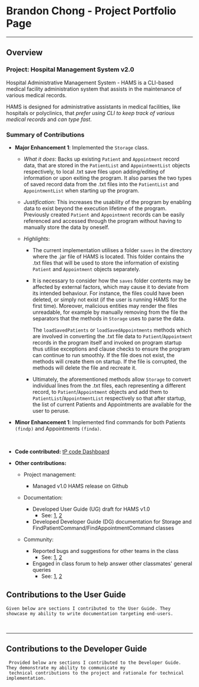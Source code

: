 # Brandon Chong - Project Portfolio Page

---

## Overview
### Project: Hospital Management System v2.0
Hospital Administrative Management System - HAMS is a CLI-based medical facility administration system that assists in the maintenance of various medical records. 

HAMS is designed for administrative assistants in medical facilities, like hospitals or polyclinics, that *prefer using
CLI to keep track of various medical records* and *can type fast*.

### Summary of Contributions

- **Major Enhancement 1**: Implemented the `Storage` class.

    - *What it does*: Backs up existing `Patient` and `Appointment` record data, that are stored in the `PatientList` and 
    `AppointmentList` objects respectively, to local .txt save files upon adding/editing of information or upon exiting 
    the program. It also parses the two types of saved record data from the .txt files into the `PatientList` and 
    `AppointmentList` when starting up the program.
   
    - *Justification*: This increases the usability of the program by enabling data to exist beyond the execution lifetime 
    of the program. Previously created `Patient` and `Appointment` records can be easily referenced and accessed through 
    the program without having to manually store the data by oneself. 
    
    - *Highlights*: 
    
        - The current implementation utilises a folder `saves` in the directory where the .jar file of HAMS is located. This 
        folder contains the .txt files that will be used to store the information of existing `Patient` and `Appointment`
        objects separately.
          
        - It is necessary to consider how the `saves` folder contents may be affected by external factors, which may cause it to 
        deviate from its intended behaviour. For instance, the files could have been deleted, or simply not exist (if the user
        is running HAMS for the first time). Moreover, malicious entities may render the files unreadable, for example by manually 
        removing from the file the separators that the methods in `Storage` uses to parse the data. 
        
          The `loadSavedPatients` or `loadSavedAppointments` methods which are involved in converting the .txt file data
          to `Patient`/`Appointment` records in the program itself and invoked on program startup thus utilise exceptions
          and clause checks to ensure the program can continue to run smoothly. If the file does not exist, the methods will create them 
          on startup. If the file is corrupted, the methods will delete the file and recreate it.
          
        - Ultimately, the aforementioned methods allow `Storage` to convert individual lines from the .txt files, each
        representing a different record, to `Patient`/`Appointment` objects and add them to `PatientList`/`AppointmentList`
        respectively so that after startup, the list of current Patients and Appointments are available for the user
        to peruse.

     
- **Minor Enhancement 1**: Implemented find commands for both Patients `(findp)` and Appointments `(finda)`.

&nbsp;

- **Code contributed:** [tP code Dashboard](https://nus-cs2113-ay1920s2.github.io/tp-dashboard/#breakdown=true&search=brandoncjh&sort=groupTitle&sortWithin=title&since=2020-03-01&timeframe=commit&mergegroup=false&groupSelect=groupByRepos)

- **Other contributions:** 
    
    - Project management:
        
        - Managed v1.0 HAMS release on Github
    
    - Documentation:
    
        - Developed User Guide (UG) draft for HAMS v1.0
            - See: [1](https://github.com/AY1920S2-CS2113T-T13-3/tp/pull/39), [2](https://github.com/AY1920S2-CS2113T-T13-3/tp/pull/42)
        - Developed Developer Guide (DG) documentation for Storage and FindPatientCommand/FindAppointmentCommand classes

    - Community:
    
        - Reported bugs and suggestions for other teams in the class 
            - See: [1](https://github.com/brandoncjh/ped/issues), [2](https://github.com/nus-cs2113-AY1920S2/tp/pull/4/files/3c632f30ad42dbc770079d0ea5da26929b52fbed)
        - Engaged in class forum to help answer other classmates' general queries
            - See: [1](https://github.com/nus-cs2113-AY1920S2/forum/issues/78#issuecomment-599041742), [2](https://github.com/nus-cs2113-AY1920S2/forum/issues/81#issuecomment-600406106)
        


## Contributions to the User Guide
```
Given below are sections I contributed to the User Guide. They showcase my ability to write documentation targeting end-users.
```


&nbsp;

***

## Contributions to the Developer Guide
```
 Provided below are sections I contributed to the Developer Guide. They demonstrate my ability to communicate my 
 technical contributions to the project and rationale for technical implementation.
```
